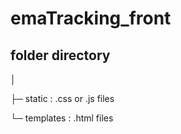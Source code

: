 # emaTracking_front

## folder directory
│ 

├─ static  : .css or .js files 

└─ templates  : .html files 

